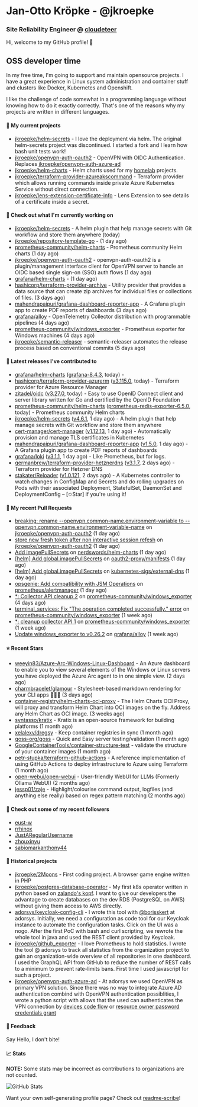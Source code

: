 # Jan-Otto Kröpke - @jkroepke
### Site Reliability Engineer @ [cloudeteer](https://cloudeteer.de/)

Hi, welcome to my GitHub profile! 👋

## OSS developer time
In my free time, I'm going to support and maintain opensource projects. I have a great experience in Linux system administration and container stuff and clusters like Docker, Kubernetes and Openshift.

I like the challenge of code somewhat in a programming language without knowing how to do it exactly correctly. That's one of the reasons why my projects are written in different languages.

#### 🌱 My current projects
- [jkroepke/helm-secrets](https://github.com/jkroepke/helm-secrets) - I love the deployment via helm. The original helm-secrets project was discontinued. I started a fork and I learn how bash unit tests work!
- [jkroepke/openvpn-auth-oauth2](https://github.com/jkroepke/openvpn-auth-oauth2) - OpenVPN with OIDC Authentication. Replaces  [jkroepke/openvpn-auth-azure-ad](https://github.com/jkroepke/openvpn-auth-azure-ad) 
- [jkroepke/helm-charts](https://github.com/jkroepke/helm-charts) - Helm charts used for my [homelab](https://github.com/jkroepke/homelab) projects.
- [jkroepke/terraform-provider-azureakscommand](https://github.com/jkroepke/terraform-provider-azureakscommand) - Terraform provider which allows running commands inside private Azure Kubernetes Service without direct connection.
- [jkroepke/lens-extension-certificate-info](https://github.com/jkroepke/lens-extension-certificate-info) - Lens Extension to see details of a certificate inside a secret.

#### 👷 Check out what I'm currently working on

- [jkroepke/helm-secrets](https://github.com/jkroepke/helm-secrets) - A helm plugin that help manage secrets with Git workflow and store them anywhere (today)
- [jkroepke/repository-template-go](https://github.com/jkroepke/repository-template-go) -  (1 day ago)
- [prometheus-community/helm-charts](https://github.com/prometheus-community/helm-charts) - Prometheus community Helm charts (1 day ago)
- [jkroepke/openvpn-auth-oauth2](https://github.com/jkroepke/openvpn-auth-oauth2) - openvpn-auth-oauth2 is a plugin/management interface client for OpenVPN server to handle an OIDC based single sign-on (SSO) auth flows (1 day ago)
- [grafana/helm-charts](https://github.com/grafana/helm-charts) -  (1 day ago)
- [hashicorp/terraform-provider-archive](https://github.com/hashicorp/terraform-provider-archive) - Utility provider that provides a data source that can create zip archives for individual files or collections of files. (3 days ago)
- [mahendrapaipuri/grafana-dashboard-reporter-app](https://github.com/mahendrapaipuri/grafana-dashboard-reporter-app) - A Grafana plugin app to create PDF reports of dashboards (3 days ago)
- [grafana/alloy](https://github.com/grafana/alloy) - OpenTelemetry Collector distribution with programmable pipelines (4 days ago)
- [prometheus-community/windows_exporter](https://github.com/prometheus-community/windows_exporter) - Prometheus exporter for Windows machines (4 days ago)
- [jkroepke/semantic-releaser](https://github.com/jkroepke/semantic-releaser) - semantic-releaser automates the release process based on conventional commits (5 days ago)

#### 🔭 Latest releases I've contributed to

- [grafana/helm-charts](https://github.com/grafana/helm-charts) ([grafana-8.4.3](https://github.com/grafana/helm-charts/releases/tag/grafana-8.4.3), today) - 
- [hashicorp/terraform-provider-azurerm](https://github.com/hashicorp/terraform-provider-azurerm) ([v3.115.0](https://github.com/hashicorp/terraform-provider-azurerm/releases/tag/v3.115.0), today) - Terraform provider for Azure Resource Manager
- [zitadel/oidc](https://github.com/zitadel/oidc) ([v3.27.0](https://github.com/zitadel/oidc/releases/tag/v3.27.0), today) - Easy to use OpenID Connect client and server library written for Go and certified by the OpenID Foundation
- [prometheus-community/helm-charts](https://github.com/prometheus-community/helm-charts) ([prometheus-redis-exporter-6.5.0](https://github.com/prometheus-community/helm-charts/releases/tag/prometheus-redis-exporter-6.5.0), today) - Prometheus community Helm charts
- [jkroepke/helm-secrets](https://github.com/jkroepke/helm-secrets) ([v4.6.1](https://github.com/jkroepke/helm-secrets/releases/tag/v4.6.1), 1 day ago) - A helm plugin that help manage secrets with Git workflow and store them anywhere
- [cert-manager/cert-manager](https://github.com/cert-manager/cert-manager) ([v1.12.13](https://github.com/cert-manager/cert-manager/releases/tag/v1.12.13), 1 day ago) - Automatically provision and manage TLS certificates in Kubernetes
- [mahendrapaipuri/grafana-dashboard-reporter-app](https://github.com/mahendrapaipuri/grafana-dashboard-reporter-app) ([v1.5.0](https://github.com/mahendrapaipuri/grafana-dashboard-reporter-app/releases/tag/v1.5.0), 1 day ago) - A Grafana plugin app to create PDF reports of dashboards
- [grafana/loki](https://github.com/grafana/loki) ([v3.1.1](https://github.com/grafana/loki/releases/tag/v3.1.1), 1 day ago) - Like Prometheus, but for logs.
- [germanbrew/terraform-provider-hetznerdns](https://github.com/germanbrew/terraform-provider-hetznerdns) ([v3.1.7](https://github.com/germanbrew/terraform-provider-hetznerdns/releases/tag/v3.1.7), 2 days ago) - Terraform provider for Hetzner DNS
- [stakater/Reloader](https://github.com/stakater/Reloader) ([v1.0.121](https://github.com/stakater/Reloader/releases/tag/v1.0.121), 2 days ago) - A Kubernetes controller to watch changes in ConfigMap and Secrets and do rolling upgrades on Pods with their associated Deployment, StatefulSet, DaemonSet and DeploymentConfig – [✩Star] if you&#39;re using it!

#### 🔨 My recent Pull Requests

- [breaking: rename --openvpn.common-name.environment-variable to --openvpn.common-name.environment-variable-name](https://github.com/jkroepke/openvpn-auth-oauth2/pull/299) on [jkroepke/openvpn-auth-oauth2](https://github.com/jkroepke/openvpn-auth-oauth2) (1 day ago)
- [store new fresh token after non interactive session refesh](https://github.com/jkroepke/openvpn-auth-oauth2/pull/298) on [jkroepke/openvpn-auth-oauth2](https://github.com/jkroepke/openvpn-auth-oauth2) (1 day ago)
- [Add imagePullSecrets](https://github.com/nerdswords/helm-charts/pull/65) on [nerdswords/helm-charts](https://github.com/nerdswords/helm-charts) (1 day ago)
- [[helm] Add global.imagePullSecrets](https://github.com/oauth2-proxy/manifests/pull/228) on [oauth2-proxy/manifests](https://github.com/oauth2-proxy/manifests) (1 day ago)
- [[helm] Add global.imagePullSecrets](https://github.com/kubernetes-sigs/external-dns/pull/4667) on [kubernetes-sigs/external-dns](https://github.com/kubernetes-sigs/external-dns) (1 day ago)
- [opsgenie: Add compatibility with JSM Operations](https://github.com/prometheus/alertmanager/pull/3949) on [prometheus/alertmanager](https://github.com/prometheus/alertmanager) (1 day ago)
- [*: Collector API cleanup 2](https://github.com/prometheus-community/windows_exporter/pull/1552) on [prometheus-community/windows_exporter](https://github.com/prometheus-community/windows_exporter) (4 days ago)
- [terminal_services: Fix &#34;The operation completed successfully.&#34; error](https://github.com/prometheus-community/windows_exporter/pull/1548) on [prometheus-community/windows_exporter](https://github.com/prometheus-community/windows_exporter) (1 week ago)
- [*: cleanup collector API 1](https://github.com/prometheus-community/windows_exporter/pull/1547) on [prometheus-community/windows_exporter](https://github.com/prometheus-community/windows_exporter) (1 week ago)
- [Update windows_exporter to v0.26.2](https://github.com/grafana/alloy/pull/1393) on [grafana/alloy](https://github.com/grafana/alloy) (1 week ago)

#### ⭐ Recent Stars

- [weeyin83/Azure-Arc-Windows-Linux-Dashboard](https://github.com/weeyin83/Azure-Arc-Windows-Linux-Dashboard) - An Azure dashboard to enable you to view several elements of the Windows or Linux servers you have deployed the Azure Arc agent to in one simple view.  (2 days ago)
- [charmbracelet/glamour](https://github.com/charmbracelet/glamour) - Stylesheet-based markdown rendering for your CLI apps 💇🏻‍♀️ (3 days ago)
- [container-registry/helm-charts-oci-proxy](https://github.com/container-registry/helm-charts-oci-proxy) - The Helm Charts OCI Proxy, will proxy and transform Helm Chart into OCI images on the fly. Address any Helm Chart as OCI image.  (3 weeks ago)
- [syntasso/kratix](https://github.com/syntasso/kratix) - Kratix is an open-source framework for building platforms (1 month ago)
- [xelalexv/dregsy](https://github.com/xelalexv/dregsy) - Keep container registries in sync (1 month ago)
- [goss-org/goss](https://github.com/goss-org/goss) - Quick and Easy server testing/validation (1 month ago)
- [GoogleContainerTools/container-structure-test](https://github.com/GoogleContainerTools/container-structure-test) - validate the structure of your container images (1 month ago)
- [petr-stupka/terraform-github-actions](https://github.com/petr-stupka/terraform-github-actions) - A reference implementation of using GitHub Actions to deploy infrastructure to Azure using Terraform (1 month ago)
- [open-webui/open-webui](https://github.com/open-webui/open-webui) - User-friendly WebUI for LLMs (Formerly Ollama WebUI) (2 months ago)
- [jessp01/zaje](https://github.com/jessp01/zaje) - Highlight/colourise command output, logfiles (and anything else really) based on regex pattern matching (2 months ago)

#### 👯 Check out some of my recent followers

- [eust-w](https://github.com/eust-w)
- [rrhinox](https://github.com/rrhinox)
- [JustARegularUsername](https://github.com/JustARegularUsername)
- [zhouxinyu](https://github.com/zhouxinyu)
- [sabiomarkanthony44](https://github.com/sabiomarkanthony44)

#### 📜 Historical projects
- [jkroepke/2Moons](https://github.com/jkroepke/2Moons) - First coding project. A browser game engine written in PHP
- [jkroepke/postgres-database-operator](https://github.com/jkroepke/postgres-database-operator) - My first k8s operator written in python based on [zalando's kopf](https://github.com/zalando-incubator/kopf). I want to give our developers the advantage to create databases on the dev RDS (PostgreSQL on AWS) without giving them access to AWS directly.
- [adorsys/keycloak-config-cli](https://github.com/adorsys/keycloak-config-cli) - I wrote this tool with [@borisskert](https://github.com/borisskert) at adorsys. Initially, we need a configuration as code tool for our Keycloak instance to automate the configuration tasks. Click on the UI was a nogo. After the first PoC with bash and curl scripting, we rewrote the whole tool in java and used the REST client provided by Keycloak.
- [jkroepke/github_exporter](https://github.com/jkroepke/github_exporter) - I love Prometheus to hold statistics. I wrote the tool @ adorsys to track all statistics from the organization project to gain an organization-wide overview of all repositories in one dashboard. I used the GraphQL API from GitHub to reduce the number of REST calls to a minimum to prevent rate-limits bans. First time I used javascript for such a project.
- [jkroepke/openvpn-auth-azure-ad](https://github.com/jkroepke/openvpn-auth-azure-ad) - At adorsys we used OpenVPN as primary VPN solution. Since there was no way to integrate Azure AD authentication combind with OpenVPN authentication possiblities, I wrote a python script with allows that the used can authenticates the VPN connection by [devices code flow](https://docs.microsoft.com/en-us/azure/active-directory/develop/v2-oauth2-device-code) or [resource owner password credentials grant](https://docs.microsoft.com/en-us/azure/active-directory/develop/v2-oauth-ropc)

#### 💬 Feedback

Say Hello, I don't bite!

#### 📈 Stats

**NOTE:** Some stats may be incorrect as contributions to organizations
are not counted.

![GitHub Stats](https://github-readme-stats.vercel.app/api?username=jkroepke&count_private=false&theme=tokyonight&show_icons=true)

Want your own self-generating profile page? Check out [readme-scribe](https://github.com/muesli/readme-scribe)!
